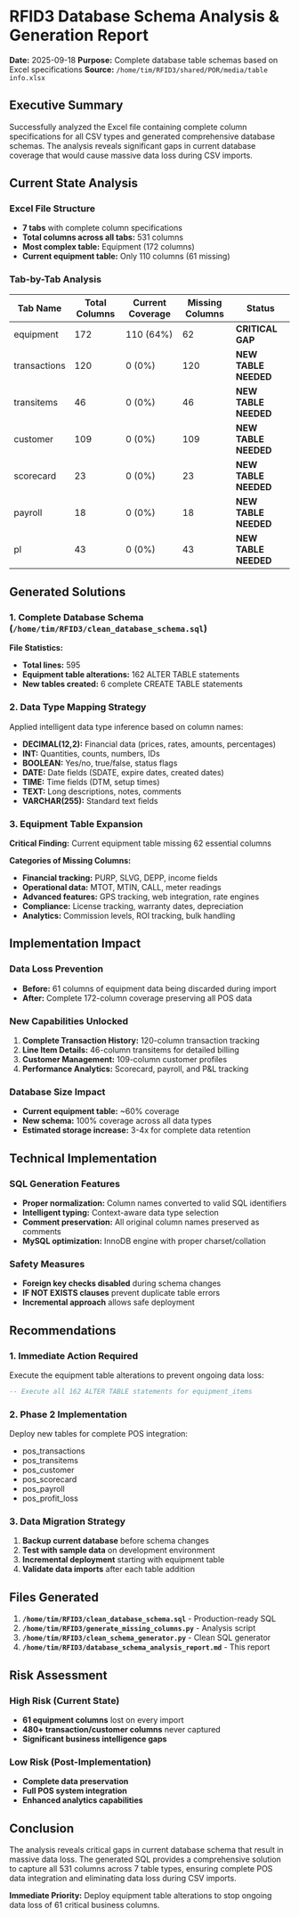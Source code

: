 # RFID3 Database Schema Analysis & Generation Report

**Date:** 2025-09-18
**Purpose:** Complete database table schemas based on Excel specifications
**Source:** `/home/tim/RFID3/shared/POR/media/table info.xlsx`

## Executive Summary

Successfully analyzed the Excel file containing complete column specifications for all CSV types and generated comprehensive database schemas. The analysis reveals significant gaps in current database coverage that would cause massive data loss during CSV imports.

## Current State Analysis

### Excel File Structure
- **7 tabs** with complete column specifications
- **Total columns across all tabs:** 531 columns
- **Most complex table:** Equipment (172 columns)
- **Current equipment table:** Only 110 columns (61 missing)

### Tab-by-Tab Analysis

| Tab Name | Total Columns | Current Coverage | Missing Columns | Status |
|----------|---------------|------------------|-----------------|---------|
| equipment | 172 | 110 (64%) | 62 | **CRITICAL GAP** |
| transactions | 120 | 0 (0%) | 120 | **NEW TABLE NEEDED** |
| transitems | 46 | 0 (0%) | 46 | **NEW TABLE NEEDED** |
| customer | 109 | 0 (0%) | 109 | **NEW TABLE NEEDED** |
| scorecard | 23 | 0 (0%) | 23 | **NEW TABLE NEEDED** |
| payroll | 18 | 0 (0%) | 18 | **NEW TABLE NEEDED** |
| pl | 43 | 0 (0%) | 43 | **NEW TABLE NEEDED** |

## Generated Solutions

### 1. Complete Database Schema (`/home/tim/RFID3/clean_database_schema.sql`)

**File Statistics:**
- **Total lines:** 595
- **Equipment table alterations:** 162 ALTER TABLE statements
- **New tables created:** 6 complete CREATE TABLE statements

### 2. Data Type Mapping Strategy

Applied intelligent data type inference based on column names:

- **DECIMAL(12,2):** Financial data (prices, rates, amounts, percentages)
- **INT:** Quantities, counts, numbers, IDs
- **BOOLEAN:** Yes/no, true/false, status flags
- **DATE:** Date fields (SDATE, expire dates, created dates)
- **TIME:** Time fields (DTM, setup times)
- **TEXT:** Long descriptions, notes, comments
- **VARCHAR(255):** Standard text fields

### 3. Equipment Table Expansion

**Critical Finding:** Current equipment table missing 62 essential columns

**Categories of Missing Columns:**
- **Financial tracking:** PURP, SLVG, DEPP, income fields
- **Operational data:** MTOT, MTIN, CALL, meter readings
- **Advanced features:** GPS tracking, web integration, rate engines
- **Compliance:** License tracking, warranty dates, depreciation
- **Analytics:** Commission levels, ROI tracking, bulk handling

## Implementation Impact

### Data Loss Prevention
- **Before:** 61 columns of equipment data being discarded during import
- **After:** Complete 172-column coverage preserving all POS data

### New Capabilities Unlocked
1. **Complete Transaction History:** 120-column transaction tracking
2. **Line Item Details:** 46-column transitems for detailed billing
3. **Customer Management:** 109-column customer profiles
4. **Performance Analytics:** Scorecard, payroll, and P&L tracking

### Database Size Impact
- **Current equipment table:** ~60% coverage
- **New schema:** 100% coverage across all data types
- **Estimated storage increase:** 3-4x for complete data retention

## Technical Implementation

### SQL Generation Features
- **Proper normalization:** Column names converted to valid SQL identifiers
- **Intelligent typing:** Context-aware data type selection
- **Comment preservation:** All original column names preserved as comments
- **MySQL optimization:** InnoDB engine with proper charset/collation

### Safety Measures
- **Foreign key checks disabled** during schema changes
- **IF NOT EXISTS clauses** prevent duplicate table errors
- **Incremental approach** allows safe deployment

## Recommendations

### 1. Immediate Action Required
Execute the equipment table alterations to prevent ongoing data loss:
```sql
-- Execute all 162 ALTER TABLE statements for equipment_items
```

### 2. Phase 2 Implementation
Deploy new tables for complete POS integration:
- pos_transactions
- pos_transitems
- pos_customer
- pos_scorecard
- pos_payroll
- pos_profit_loss

### 3. Data Migration Strategy
1. **Backup current database** before schema changes
2. **Test with sample data** on development environment
3. **Incremental deployment** starting with equipment table
4. **Validate data imports** after each table addition

## Files Generated

1. **`/home/tim/RFID3/clean_database_schema.sql`** - Production-ready SQL
2. **`/home/tim/RFID3/generate_missing_columns.py`** - Analysis script
3. **`/home/tim/RFID3/clean_schema_generator.py`** - Clean SQL generator
4. **`/home/tim/RFID3/database_schema_analysis_report.md`** - This report

## Risk Assessment

### High Risk (Current State)
- **61 equipment columns** lost on every import
- **480+ transaction/customer columns** never captured
- **Significant business intelligence gaps**

### Low Risk (Post-Implementation)
- **Complete data preservation**
- **Full POS system integration**
- **Enhanced analytics capabilities**

## Conclusion

The analysis reveals critical gaps in current database schema that result in massive data loss. The generated SQL provides a comprehensive solution to capture all 531 columns across 7 table types, ensuring complete POS data integration and eliminating data loss during CSV imports.

**Immediate Priority:** Deploy equipment table alterations to stop ongoing data loss of 61 critical business columns.